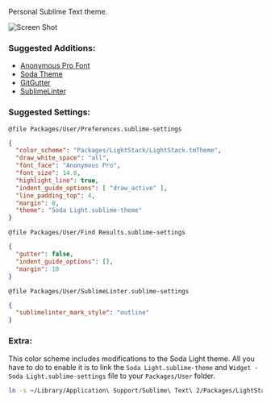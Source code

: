 Personal Sublime Text theme.

![Screen Shot](https://raw.github.com/dvessel/dvessel-theme/master/screen-shot.png)

### Suggested Additions:

- [Anonymous Pro Font](http://www.marksimonson.com/fonts/view/anonymous-pro)
- [Soda Theme](http://buymeasoda.github.io/soda-theme/)
- [GitGutter](https://github.com/jisaacks/GitGutter)
- [SublimeLinter](https://github.com/SublimeLinter/SublimeLinter)


### Suggested Settings:

`@file Packages/User/Preferences.sublime-settings`

```json
{
  "color_scheme": "Packages/LightStack/LightStack.tmTheme",
  "draw_white_space": "all",
  "font_face": "Anonymous Pro",
  "font_size": 14.0,
  "highlight_line": true,
  "indent_guide_options": [ "draw_active" ],
  "line_padding_top": 4,
  "margin": 0,
  "theme": "Soda Light.sublime-theme"
}
```

`@file Packages/User/Find Results.sublime-settings`

```json
{
  "gutter": false,
  "indent_guide_options": [],
  "margin": 10
}
```

`@file Packages/User/SublimeLinter.sublime-settings`

```json
{
  "sublimelinter_mark_style": "outline"
}
```

### Extra:

This color scheme includes modifications to the Soda Light theme. All you have to do to enable it is to link the `Soda Light.sublime-theme` and `Widget - Soda Light.sublime-settings` file to your `Packages/User` folder.

```bash
ln -s ~/Library/Application\ Support/Sublime\ Text\ 2/Packages/LightStack/Soda\ Light/*.sublime-* ~/Library/Application\ Support/Sublime\ Text\ 2/Packages/User/
```

